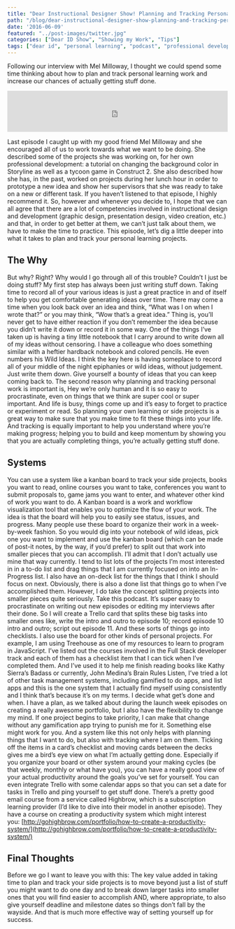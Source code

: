 ```yaml
---
title: "Dear Instructional Designer Show! Planning and Tracking Personal Learning"
path: "/blog/dear-instructional-designer-show-planning-and-tracking-personal-learning"
date: '2016-06-09'
featured: "../post-images/twitter.jpg"
categories: ["Dear ID Show", "Showing my Work", "Tips"]
tags: ["dear id", "personal learning", "podcast", "professional development"]
---
```


Following our interview with Mel Milloway, I thought we could spend some time thinking about how to plan and track personal learning work and increase our chances of actually getting stuff done.

<iframe src="https://simplecast.com/e/38415?style=medium-light" width="100%" height="94px" frameborder="0" scrolling="no" seamless=""></iframe>

Last episode I caught up with my good friend Mel Milloway and she encouraged all of us to work towards what we want to be doing. She described some of the projects she was working on, for her own professional development: a tutorial on changing the background color in Storyline as well as a tycoon game in Construct 2\. She also described how she has, in the past, worked on projects during her lunch hour in order to prototype a new idea and show her supervisors that she was ready to take on a new or different task. If you haven’t listened to that episode, I highly recommend it. So, however and whenever you decide to, I hope that we can all agree that there are a lot of competencies involved in instructional design and development (graphic design, presentation design, video creation, etc.) and that, in order to get better at them, we can’t just talk about them, we have to make the time to practice. This episode, let’s dig a little deeper into what it takes to plan and track your personal learning projects.

## The Why

But why? Right? Why would I go through all of this trouble? Couldn’t I just be doing stuff? My first step has always been just writing stuff down. Taking time to record all of your various ideas is just a great practice in and of itself to help you get comfortable generating ideas over time. There may come a time when you look back over an idea and think, “What was I on when I wrote that?” or you may think, “Wow that’s a great idea.” Thing is, you’ll never get to have either reaction if you don’t remember the idea because you didn’t write it down or record it in some way. One of the things I’ve taken up is having a tiny little notebook that I carry around to write down all of my ideas without censoring. I have a colleague who does something similar with a heftier hardback notebook and colored pencils. He even numbers his Wild Ideas. I think the key here is having someplace to record all of your middle of the night epiphanies or wild ideas, without judgement. Just write them down. Give yourself a bounty of ideas that you can keep coming back to. The second reason why planning and tracking personal work is important is, Hey we’re only human and it is so easy to procrastinate, even on things that we think are super cool or super important. And life is busy, things come up and it’s easy to forget to practice or experiment or read. So planning your own learning or side projects is a great way to make sure that you make time to fit these things into your life. And tracking is equally important to help you understand where you’re making progress; helping you to build and keep momentum by showing you that you are actually completing things, you’re actually getting stuff done.

## Systems

You can use a system like a kanban board to track your side projects, books you want to read, online courses you want to take, conferences you want to submit proposals to, game jams you want to enter, and whatever other kind of work you want to do. A Kanban board is a work and workflow visualization tool that enables you to optimize the flow of your work. The idea is that the board will help you to easily see status, issues, and progress. Many people use these board to organize their work in a week-by-week fashion. So you would dig into your notebook of wild ideas, pick one you want to implement and use the kanban board (which can be made of post-it notes, by the way, if you’d prefer) to split out that work into smaller pieces that you can accomplish. I’ll admit that I don’t actually use mine that way currently. I tend to list lots of the projects I’m most interested in in a to-do list and drag things that I am currently focused on into an In-Progress list. I also have an on-deck list for the things that I think I should focus on next. Obviously, there is also a done list that things go to when I’ve accomplished them. However, I do take the concept splitting projects into smaller pieces quite seriously. Take this podcast. It’s super easy to procrastinate on writing out new episodes or editing my interviews after their done. So I will create a Trello card that splits these big tasks into smaller ones like, write the intro and outro to episode 10; record episode 10 intro and outro; script out episode 11\. And these sorts of things go into checklists. I also use the board for other kinds of personal projects. For example, I am using Treehouse as one of my resources to learn to program in JavaScript. I’ve listed out the courses involved in the Full Stack developer track and each of them has a checklist item that I can tick when I’ve completed them. And I’ve used it to help me finish reading books like Kathy Sierra’s Badass or currently, John Medina’s Brain Rules Listen, I’ve tried a lot of other task management systems, including gamified to do apps, and list apps and this is the one system that I actually find myself using consistently and I think that’s because it’s on my terms. I decide what get’s done and when. I have a plan, as we talked about during the launch week episodes on creating a really awesome portfolio, but I also have the flexibility to change my mind. If one project begins to take priority, I can make that change without any gamification app trying to punish me for it. Something else might work for you. And a system like this not only helps with planning things that I want to do, but also with tracking where I am on them. Ticking off the items in a card’s checklist and moving cards between the decks gives me a bird’s eye view on what I’m actually getting done. Especially if you organize your board or other system around your making cycles (be that weekly, monthly or what have you), you can have a really good view of your actual productivity around the goals you’ve set for yourself. You can even integrate Trello with some calendar apps so that you can set a date for tasks in Trello and ping yourself to get stuff done. There’s a pretty good email course from a service called Highbrow, which is a subscription learning provider (I’d like to dive into their model in another episode). They have a course on creating a productivity system which might interest you: [http://gohighbrow.com/portfolio/how-to-create-a-productivity-system/](http://gohighbrow.com/portfolio/how-to-create-a-productivity-system/)

## Final Thoughts

Before we go I want to leave you with this: The key value added in taking time to plan and track your side projects is to move beyond just a list of stuff you might want to do one day and to break down larger tasks into smaller ones that you will find easier to accomplish AND, where appropriate, to also give yourself deadline and milestone dates so things don’t fall by the wayside. And that is much more effective way of setting yourself up for success.
